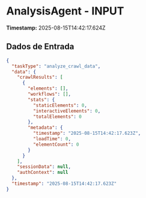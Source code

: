 # AnalysisAgent - INPUT

**Timestamp:** 2025-08-15T14:42:17.624Z

## Dados de Entrada

```json
{
  "taskType": "analyze_crawl_data",
  "data": {
    "crawlResults": [
      {
        "elements": [],
        "workflows": [],
        "stats": {
          "staticElements": 0,
          "interactiveElements": 0,
          "totalElements": 0
        },
        "metadata": {
          "timestamp": "2025-08-15T14:42:17.623Z",
          "loadTime": 0,
          "elementCount": 0
        }
      }
    ],
    "sessionData": null,
    "authContext": null
  },
  "timestamp": "2025-08-15T14:42:17.623Z"
}
```
